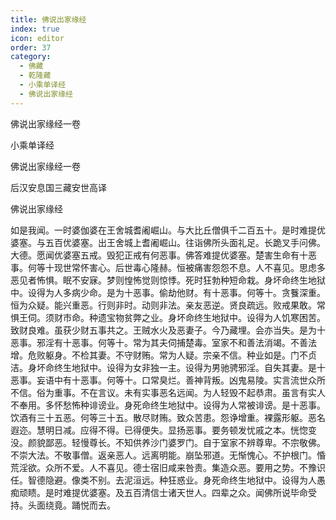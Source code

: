 ```yaml
---
title: 佛说出家缘经
index: true
icon: editor
order: 37
category:
  - 佛藏
  - 乾隆藏
  - 小乘单译经
  - 佛说出家缘经
---
```


佛说出家缘经一卷  

小乘单译经  

佛说出家缘经一卷  

后汉安息国三藏安世高译  

佛说出家缘经  

如是我闻。一时婆伽婆在王舍城耆阇崛山。与大比丘僧俱千二百五十。是时难提优婆塞。与五百优婆塞。出王舍城上耆阇崛山。往诣佛所头面礼足。长跪叉手问佛。大德。愿闻优婆塞五戒。毁犯正戒有何恶事。佛答难提优婆塞。楚害生命有十恶事。何等十现世常怀害心。后世毒心隆赫。恒被痛害怨怨不息。人不喜见。思虑多恶见者怖惧。眠不安寐。梦则惶怖觉则惊悸。死时狂勃种短命栽。身坏命终生地狱中。设得为人多病少命。是为十恶事。偷劫他财。有十恶事。何等十。贪餮深重。恒为众疑。能兴重恶。行则非时。动则非法。亲友恶逆。贤良疏远。败戒果敢。常惧王伺。须财市命。种遗宝物贫弊之业。身坏命终生地狱中。设得为人饥寒困苦。致财良难。虽获少财五事共之。王贼水火及恶妻子。今乃藏埋。会亦当失。是为十恶事。邪淫有十恶事。何等十。常为其夫伺捕楚毒。室家不和善法消竭。不善法增。危败躯身。不检其妻。不守财贿。常为人疑。宗亲不信。种业如是。门不贞洁。身坏命终生地狱中。设得为女非独一主。设得为男驰骋邪淫。自失其妻。是十恶事。妄语中有十恶事。何等十。口常臭烂。善神背叛。凶鬼易陵。实言流世众所不信。俗为重事。不在言议。未有实事恶名远闻。为人轻毁不起恭肃。虽言有实人不奉用。多怀愁怖种诽谤业。身死命终生地狱中。设得为人常被诽谤。是十恶事。饮酒有三十五恶。何等三十五。散尽财贿。致众苦患。怨诤增重。裸露形躯。恶名遐迩。慧明日减。应得不得。已得便失。显扬恶事。要务顿发忧戚之本。恍惚变没。颜貌鄙恶。轻慢尊长。不知供养沙门婆罗门。自于室家不辨尊卑。不宗敬佛。不崇大法。不敬事僧。返亲恶人。远离明能。崩坠邪道。无惭愧心。不护根门。惛荒淫欲。众所不爱。人不喜见。德士宿旧咸来咎责。集造众恶。要用之势。不豫识任。智德隐避。像类不别。去泥洹远。种狂惑业。身死命终生地狱中。设得为人愚痴顽瞆。是时难提优婆塞。及五百清信士诸天世人。四辈之众。闻佛所说毕命受持。头面绕竟。踊悦而去。  
